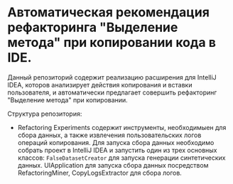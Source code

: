 # Автоматическая рекомендация рефакторинга "Выделение метода" при копировании кода в IDE.

Данный репозиторий содержит реализацию расширения для IntelliJ IDEA, которов анализирует действия копирования и вставки пользователя, и автоматически предлагает совершить рефакторинг "Выделение метода" при копировании.

Структура репозитория:
* Refactoring Experiments содержит инструменты, необходимыен для сбора данных, а также извлечения пользовательских логов операций копирования.
Для запуска сбора данных необходимо собрать проект в IntelliJ IDEA и запустить один из трех основных классов: `FalseDatasetCreator` для запуска генерации синтетических данных. UIApplication для запуска сбора данных посредством RefactoringMiner, CopyLogsExtractor для сбора логов.


